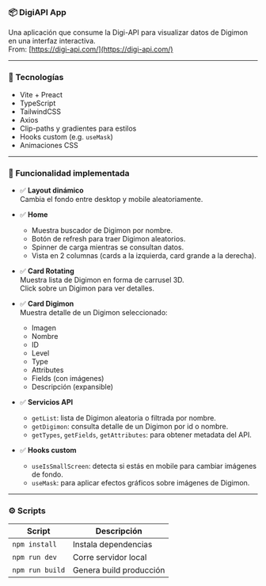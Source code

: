 ### 📦 DigiAPI App

Una aplicación que consume la Digi-API para visualizar datos de Digimon en una interfaz interactiva.  
From: [https://digi-api.com/](https://digi-api.com/)

---

### 🚀 Tecnologías

- Vite + Preact  
- TypeScript  
- TailwindCSS  
- Axios  
- Clip-paths y gradientes para estilos  
- Hooks custom (e.g. `useMask`)  
- Animaciones CSS  

---

### 🎨 Funcionalidad implementada

- ✅ **Layout dinámico**  
  Cambia el fondo entre desktop y mobile aleatoriamente.

- ✅ **Home**  
  - Muestra buscador de Digimon por nombre.  
  - Botón de refresh para traer Digimon aleatorios.  
  - Spinner de carga mientras se consultan datos.  
  - Vista en 2 columnas (cards a la izquierda, card grande a la derecha).

- ✅ **Card Rotating**  
  Muestra lista de Digimon en forma de carrusel 3D.  
  Click sobre un Digimon para ver detalles.

- ✅ **Card Digimon**  
  Muestra detalle de un Digimon seleccionado:  
  - Imagen  
  - Nombre  
  - ID  
  - Level  
  - Type  
  - Attributes  
  - Fields (con imágenes)  
  - Descripción (expansible)

- ✅ **Servicios API**  
  - `getList`: lista de Digimon aleatoria o filtrada por nombre.  
  - `getDigimon`: consulta detalle de un Digimon por id o nombre.  
  - `getTypes`, `getFields`, `getAttributes`: para obtener metadata del API.

- ✅ **Hooks custom**  
  - `useIsSmallScreen`: detecta si estás en mobile para cambiar imágenes de fondo.  
  - `useMask`: para aplicar efectos gráficos sobre imágenes de Digimon.

---

### ⚙️ Scripts

| Script          | Descripción             |
|-----------------|-------------------------|
| `npm install`   | Instala dependencias    |
| `npm run dev`   | Corre servidor local    |
| `npm run build` | Genera build producción |
